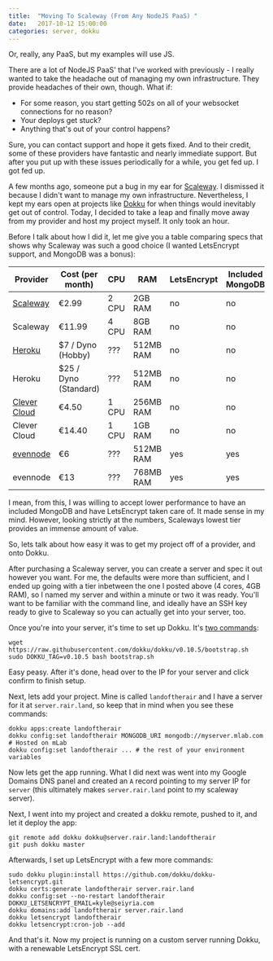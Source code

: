 ```yaml
---
title:  "Moving To Scaleway (From Any NodeJS PaaS) "
date:   2017-10-12 15:00:00
categories: server, dokku
---
```


Or, really, any PaaS, but my examples will use JS.

There are a lot of NodeJS PaaS' that I've worked with previously - I really wanted to take the headache out of managing my own infrastructure. They provide headaches of their own, though. What if:

* For some reason, you start getting 502s on all of your websocket connections for no reason?
* Your deploys get stuck?
* Anything that's out of your control happens?

Sure, you can contact support and hope it gets fixed. And to their credit, some of these providers have fantastic and nearly immediate support. But after you put up with these issues periodically for a while, you get fed up. I got fed up.

A few months ago, someone put a bug in my ear for [Scaleway](https://www.scaleway.com/). I dismissed it because I didn't want to manage my own infrastructure. Nevertheless, I kept my ears open at projects like [Dokku](https://github.com/dokku/dokku) for when things would inevitably get out of control. Today, I decided to take a leap and finally move away from my provider and host my project myself. It only took an hour.

Before I talk about how I did it, let me give you a table comparing specs that shows why Scaleway was such a good choice (I wanted LetsEncrypt support, and MongoDB was a bonus):

Provider | Cost (per month) | CPU | RAM | LetsEncrypt | Included MongoDB
-------- | ---- | --- | --- | --- | ---
[Scaleway](https://www.scaleway.com/pricing/) | €2.99 | 2 CPU | 2GB RAM | no | no
Scaleway | €11.99 | 4 CPU | 8GB RAM | no | no
[Heroku](https://www.heroku.com/pricing) | $7 / Dyno (Hobby) | ??? | 512MB RAM | no | no
Heroku | $25 / Dyno (Standard) | ??? | 512MB RAM | no | no
[Clever Cloud](https://www.clever-cloud.com/pricing) | €4.50 | 1 CPU | 256MB RAM | no | no
Clever Cloud | €14.40 | 1 CPU | 1GB RAM | no | no
[evennode](https://www.evennode.com/pricing) | €6 | ??? | 512MB RAM | yes | yes
evennode | €13 | ??? | 768MB RAM | yes | yes

I mean, from this, I was willing to accept lower performance to have an included MongoDB and have LetsEncrypt taken care of. It made sense in my mind. However, looking strictly at the numbers, Scaleways lowest tier provides an immense amount of value. 

So, lets talk about how easy it was to get my project off of a provider, and onto Dokku.

After purchasing a Scaleway server, you can create a server and spec it out however you want. For me, the defaults were more than sufficient, and I ended up going with a tier inbetween the one I posted above (4 cores, 4GB RAM), so I named my server and within a minute or two it was ready. You'll want to be familiar with the command line, and ideally have an SSH key ready to give to Scaleway so you can actually get into your server, too.

Once you're into your server, it's time to set up Dokku. It's [two commands](http://dokku.viewdocs.io/dokku/): 

```
wget https://raw.githubusercontent.com/dokku/dokku/v0.10.5/bootstrap.sh
sudo DOKKU_TAG=v0.10.5 bash bootstrap.sh
```

Easy peasy. After it's done, head over to the IP for your server and click confirm to finish setup.

Next, lets add your project. Mine is called `landoftherair` and I have a server for it at `server.rair.land`, so keep that in mind when you see these commands:

```
dokku apps:create landoftherair
dokku config:set landoftherair MONGODB_URI mongodb://myserver.mlab.com # Hosted on mLab
dokku config:set landoftherair ... # the rest of your environment variables
```

Now lets get the app running. What I did next was went into my Google Domains DNS panel and created an `A` record pointing to my server IP for `server` (this ultimately makes `server.rair.land` point to my scaleway server).

Next, I went into my project and created a dokku remote, pushed to it, and let it deploy the app:

```
git remote add dokku dokku@server.rair.land:landoftherair
git push dokku master
```

Afterwards, I set up LetsEncrypt with a few more commands:
```
sudo dokku plugin:install https://github.com/dokku/dokku-letsencrypt.git
dokku certs:generate landoftherair server.rair.land
dokku config:set --no-restart landoftherair DOKKU_LETSENCRYPT_EMAIL=kyle@seiyria.com
dokku domains:add landoftherair server.rair.land
dokku letsencrypt landoftherair
dokku letsencrypt:cron-job --add
```

And that's it. Now my project is running on a custom server running Dokku, with a renewable LetsEncrypt SSL cert. 

